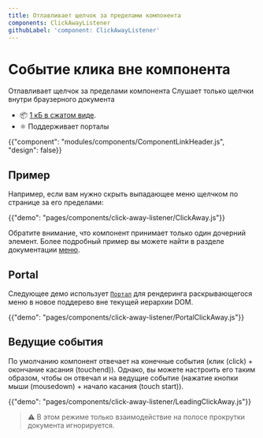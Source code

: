 ```yaml
---
title: Отлавливает щелчок за пределами компонента
components: ClickAwayListener
githubLabel: 'component: ClickAwayListener'
---
```


# Событие клика вне компонента

<p class="description">Отлавливает щелчок за пределами компонента Слушает только щелчки внутри браузерного документа</p>

- 📦 [1 кБ в сжатом виде](/size-snapshot).
- ⚛️ Поддерживает порталы

{{"component": "modules/components/ComponentLinkHeader.js", "design": false}}

## Пример

Например, если вам нужно скрыть выпадающее меню щелчком по странице за его пределами:

{{"demo": "pages/components/click-away-listener/ClickAway.js"}}

Обратите внимание, что компонент принимает только один дочерний элемент. Более подробный пример вы можете найти в разделе документации [меню](/components/menus/#menulist-composition).

## Portal

Следующее демо использует [`Портал`](/components/portal/) для рендеринга раскрывающегося меню в новое поддерево вне текущей иерархии DOM.

{{"demo": "pages/components/click-away-listener/PortalClickAway.js"}}

## Ведущие события

По умолчанию компонент отвечает на конечные события (клик (click) + окончание касания (touchend)). Однако, вы можете настроить его таким образом, чтобы он отвечал и на ведущие событие (нажатие кнопки мыши (mousedown) + начало касания (touch start)).

{{"demo": "pages/components/click-away-listener/LeadingClickAway.js"}}

> ⚠️ В этом режиме только взаимодействие на полосе прокрутки документа игнорируется.
